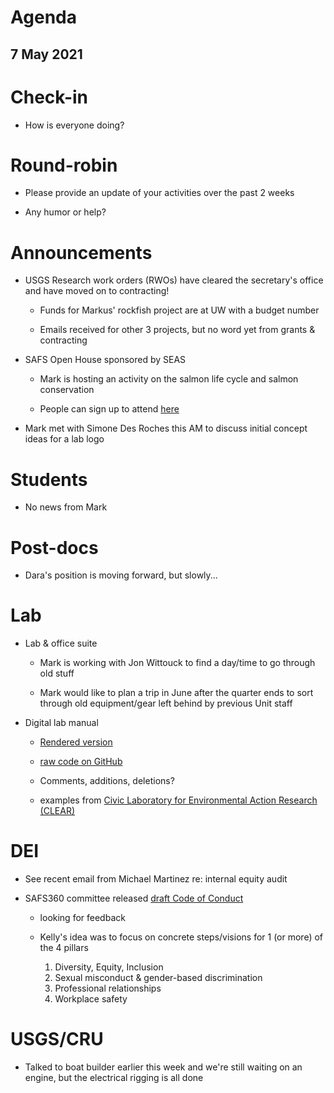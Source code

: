 # Agenda

## 7 May 2021


# Check-in

* How is everyone doing?


# Round-robin

* Please provide an update of your activities over the past 2 weeks

* Any humor or help? 


# Announcements

* USGS Research work orders (RWOs) have cleared the secretary's office and have moved on to contracting!

    - Funds for Markus' rockfish project are at UW with a budget number   
  
    - Emails received for other 3 projects, but no word yet from grants & contracting

* SAFS Open House sponsored by SEAS

    - Mark is hosting an activity on the salmon life cycle and salmon conservation

    - People can sign up to attend [here](https://docs.google.com/forms/d/e/1FAIpQLScgRlKT5ij8xlUy0DEgl1zR__YdEy4m7tcTldm04TZ4x5KFMQ/viewform)

* Mark met with Simone Des Roches this AM to discuss initial concept ideas for a lab logo

# Students

* No news from Mark


# Post-docs

* Dara's position is moving forward, but slowly...


# Lab

* Lab & office suite

    - Mark is working with Jon Wittouck to find a day/time to go through old stuff  
   
    - Mark would like to plan a trip in June after the quarter ends to sort through old equipment/gear left behind by previous Unit staff
   
* Digital lab manual

    - [Rendered version](https://scheuerell-lab.github.io/lab-book/)

    - [raw code on GitHub](https://github.com/scheuerell-lab/lab-book)

    - Comments, additions, deletions?
    
    - examples from [Civic Laboratory for Environmental Action Research (CLEAR)](https://civiclaboratory.files.wordpress.com/2017/12/clear-lab-book.pdf)
    

# DEI

* See recent email from Michael Martinez re: internal equity audit

* SAFS360 committee released [draft Code of Conduct](https://github.com/scheuerell-lab/lab-meeting/blob/master/2021/04-23/DRAFT%20SAFS%20Code%20of%20Conduct.pdf)  

    - looking for feedback  

    - Kelly's idea was to focus on concrete steps/visions for 1 (or more) of the 4 pillars
 
        1) Diversity, Equity, Inclusion  
        2) Sexual misconduct & gender-based discrimination  
        3) Professional relationships  
        4) Workplace safety


# USGS/CRU

* Talked to boat builder earlier this week and we're still waiting on an engine, but the electrical rigging is all done

